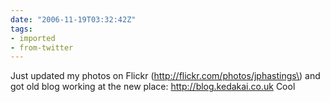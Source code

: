 ```yaml
---
date: "2006-11-19T03:32:42Z"
tags:
- imported
- from-twitter
---
```

Just updated my photos on Flickr \(http://flickr.com/photos/jphastings\) and got old blog working at the new place: http://blog.kedakai.co.uk Cool
